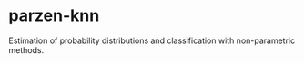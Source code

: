 # parzen-knn
Estimation of probability distributions and classification with non-parametric methods.

